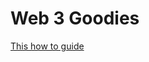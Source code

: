 # Web 3 Goodies

[This how to guide](https://dev.to/edge-and-node/the-complete-guide-to-full-stack-web3-development-4g74)
